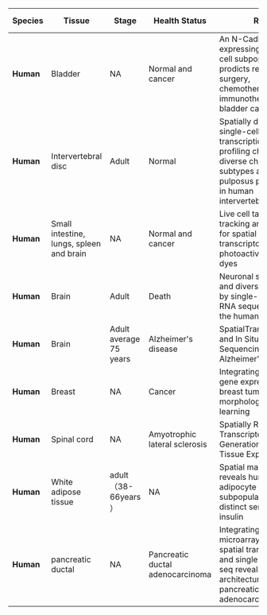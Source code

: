 | **Species** | **Tissue** | **Stage** | **Health Status** | **Refs** | **Published date** |
| --- | --- | --- | --- | --- | --- |
| **Human** | Bladder | NA | Normal and cancer | An N-Cadherin 2 expressing epithelial cell subpopulation prodicts response to surgery, chemotherapy and immunotherapy in bladder cancer | August 2021 |
| **Human** | Intervertebral disc | Adult | Normal | Spatially definited single-cell transcriptional profiling characterizes diverse chondrocyte subtypes and nucleus pulposus progenitors in human intervertebral discs | August 2021 |
| **Human** | Small intestine, lungs, spleen and brain | NA | Normal and cancer | Live cell tagging tracking and isolation for spatial transcriptomics using photoactivatable cell dyes | August 2021 |
| **Human** | Brain | Adult | Death | Neuronal subtypes and diversity revealed by single-nucleus RNA sequencing of the human brain | June 2016 |
| **Human** | Brain | Adult average 75 years | Alzheimer&#39;s disease | SpatialTranscriptomics and In Situ Sequencing toStudy Alzheimer&#39;s Disease | August 2020 |
| **Human** | Breast | NA | Cancer | Integrating spatial gene expression and breast tumour morphology via deep learning | June 2020 |
| **Human** | Spinal cord | NA | Amyotrophic lateral sclerosis | Spatially Resolved Transcriptomes—Next Generation Toolsfor Tissue Exploration | April 2019 |
| **Human** | White adipose tissue | adult（38-66years ） | NA | Spatial mapping reveals human adipocyte subpopulations with distinct sensitivities to insulin | August 2021 |
| **Human** | pancreatic ductal | NA | Pancreatic ductal adenocarcinoma | Integrating microarray-based spatial transcriptomics and single-cell RNA-seq reveals tissue architecture in pancreatic ductal adenocarcinomas |
